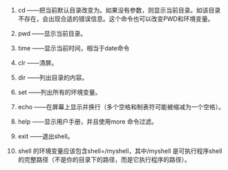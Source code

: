 1)	cd <directory>  ——把当前默认目录改变为<directory>。如果没有<directory>参数，则显示当前目录。如该目录不存在，会出现合适的错误信息。这个命令也可以改变PWD和环境变量。

2)	pwd ——显示当前目录。

3)	time ——显示当前时间，相当于date命令

4)	clr  ——清屏。

5)	dir <directory>  ——列出目录<directory>的内容。

6)	set  ——列出所有的环境变量。

7)	echo <comment>  ——在屏幕上显示<comment>并换行（多个空格和制表符可能被缩减为一个空格）。

8)	help ——显示用户手册，并且使用more 命令过滤。

9)	exit  ——退出shell。

10)	shell 的环境变量应该包含shell=<pathname>/myshell，其中<pathname>/myshell 是可执行程序shell 的完整路径（不是你的目录下的路径，而是它执行程序的路径）。
